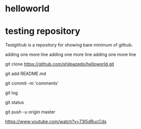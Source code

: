 # helloworld
testing repository
===========================

Testgithub is a repository for showing bare minimum of github.


adding one more line
adding one more line
adding one more line

git clone https://github.com/shilpazedo/helloworld.git
 
 
 git add README.md
 
 git commit -m 'comments'
 
 
 git log
 
 git status
 
 
 git push -u origin master
 
 https://www.youtube.com/watch?v=73I5dRucCds